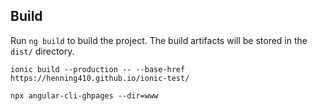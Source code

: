 ## Build

Run `ng build` to build the project. The build artifacts will be stored in the `dist/` directory.

`ionic build --production -- --base-href https://henning410.github.io/ionic-test/`

`npx angular-cli-ghpages --dir=www`

